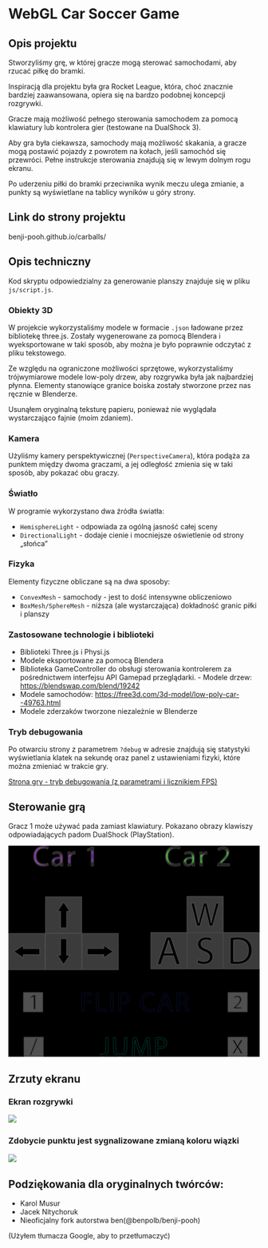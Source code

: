 # WebGL Car Soccer Game

## Opis projektu

Stworzyliśmy grę, w której gracze mogą sterować samochodami, aby rzucać piłkę do bramki.

Inspiracją dla projektu była gra Rocket League, która, choć znacznie bardziej zaawansowana, opiera się na bardzo podobnej koncepcji rozgrywki.

Gracze mają możliwość pełnego sterowania samochodem za pomocą klawiatury lub kontrolera gier (testowane na DualShock 3).

Aby gra była ciekawsza, samochody mają możliwość skakania, a gracze mogą postawić pojazdy z powrotem na kołach, jeśli samochód się przewróci. Pełne instrukcje sterowania znajdują się w lewym dolnym rogu ekranu.

Po uderzeniu piłki do bramki przeciwnika wynik meczu ulega zmianie, a punkty są wyświetlane na tablicy wyników u góry strony.

## Link do strony projektu
benji-pooh.github.io/carballs/
## Opis techniczny

Kod skryptu odpowiedzialny za generowanie planszy znajduje się w pliku `js/script.js`.

### Obiekty 3D

W projekcie wykorzystaliśmy modele w formacie `.json` ładowane przez bibliotekę three.js. Zostały wygenerowane za pomocą Blendera i wyeksportowane w taki sposób, aby można je było poprawnie odczytać z pliku tekstowego.

Ze względu na ograniczone możliwości sprzętowe, wykorzystaliśmy trójwymiarowe modele low-poly drzew, aby rozgrywka była jak najbardziej płynna. Elementy stanowiące granice boiska zostały stworzone przez nas ręcznie w Blenderze.

Usunąłem oryginalną teksturę papieru, ponieważ nie wyglądała wystarczająco fajnie (moim zdaniem).

### Kamera

Użyliśmy kamery perspektywicznej (`PerspectiveCamera`), która podąża za punktem między dwoma graczami, a jej odległość zmienia się w taki sposób, aby pokazać obu graczy.

### Światło

W programie wykorzystano dwa źródła światła:

- `HemisphereLight` - odpowiada za ogólną jasność całej sceny
- `DirectionalLight` - dodaje cienie i mocniejsze oświetlenie od strony „słońca”

### Fizyka

Elementy fizyczne obliczane są na dwa sposoby:
- `ConvexMesh` - samochody - jest to dość intensywne obliczeniowo
- `BoxMesh/SphereMesh` - niższa (ale wystarczająca) dokładność granic piłki i planszy

### Zastosowane technologie i biblioteki

- Biblioteki Three.js i Physi.js
- Modele eksportowane za pomocą Blendera
- Biblioteka GameController do obsługi sterowania kontrolerem za pośrednictwem interfejsu API Gamepad przeglądarki. - Modele drzew: https://blendswap.com/blend/19242
- Modele samochodów: https://free3d.com/3d-model/low-poly-car--49763.html
- Modele zderzaków tworzone niezależnie w Blenderze

### Tryb debugowania

Po otwarciu strony z parametrem `?debug` w adresie znajdują się statystyki wyświetlania klatek na sekundę oraz panel z ustawieniami fizyki, które można zmieniać w trakcie gry.

[Strona gry - tryb debugowania (z parametrami i licznikiem FPS)](https://benji-pooh.github.io/carballs/?debug)

## Sterowanie grą

Gracz 1 może używać pada zamiast klawiatury. Pokazano obrazy klawiszy odpowiadających padom DualShock (PlayStation).

![](docs/controls.png)

## Zrzuty ekranu

### Ekran rozgrywki
![](docs/img1.png)

### Zdobycie punktu jest sygnalizowane zmianą koloru wiązki

![](docs/img2.png)

## Podziękowania dla oryginalnych twórców:

- Karol Musur
- Jacek Nitychoruk
- Nieoficjalny fork autorstwa ben(@benpolb/benji-pooh)

(Użyłem tłumacza Google, aby to przetłumaczyć)
